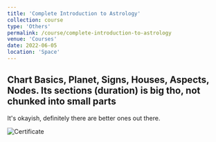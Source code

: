 ```yaml
---
title: 'Complete Introduction to Astrology'
collection: course
type: 'Others'
permalink: /course/complete-introduction-to-astrology
venue: 'Courses'
date: 2022-06-05
location: 'Space'
---
```


## Chart Basics, Planet, Signs, Houses, Aspects, Nodes. Its sections (duration) is big tho, not chunked into small parts

It's okayish, definitely there are better ones out there.

![Certificate](https://udemy-certificate.s3.amazonaws.com/image/UC-e50ffc7a-9105-4256-ba6f-0e0238d37fea.jpg?v=1621741915000)
